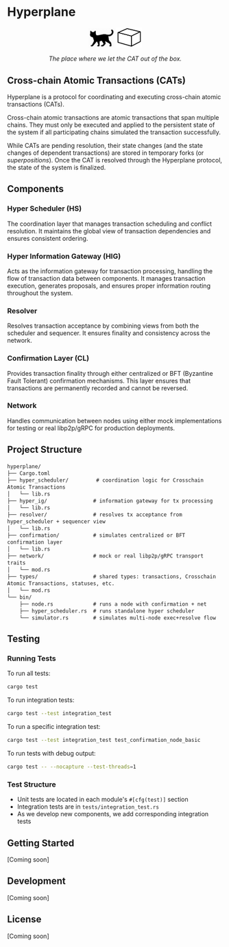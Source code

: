 # Hyperplane

<p align="center">
  <img src="documentation/cat.jpg" alt="A cat silhouette" width="60"/>
  <img src="documentation/box.jpg" alt="A box" width="60"/>
</p>

<p align="center">
  <em>The place where we let the CAT out of the box.</em>
</p>

## Cross-chain Atomic Transactions (CATs)

Hyperplane is a protocol for coordinating and executing cross-chain atomic transactions (CATs).

Cross-chain atomic transactions are atomic transactions that span multiple chains. They must only be executed and applied to the persistent state of the system if all participating chains simulated the transaction successfully.

While CATs are pending resolution, their state changes (and the state changes of dependent transactions) are stored in temporary forks (or *superpositions*). Once the CAT is resolved through the Hyperplane protocol, the state of the system is finalized.

## Components

### Hyper Scheduler (HS)
The coordination layer that manages transaction scheduling and conflict resolution. It maintains the global view of transaction dependencies and ensures consistent ordering.

### Hyper Information Gateway (HIG)
Acts as the information gateway for transaction processing, handling the flow of transaction data between components. It manages transaction execution, generates proposals, and ensures proper information routing throughout the system.

### Resolver
Resolves transaction acceptance by combining views from both the scheduler and sequencer. It ensures finality and consistency across the network.

### Confirmation Layer (CL)
Provides transaction finality through either centralized or BFT (Byzantine Fault Tolerant) confirmation mechanisms. This layer ensures that transactions are permanently recorded and cannot be reversed.

### Network
Handles communication between nodes using either mock implementations for testing or real libp2p/gRPC for production deployments.

## Project Structure
```
hyperplane/
├── Cargo.toml
├── hyper_scheduler/         # coordination logic for Crosschain Atomic Transactions
│   └── lib.rs
├── hyper_ig/               # information gateway for tx processing
│   └── lib.rs
├── resolver/               # resolves tx acceptance from hyper_scheduler + sequencer view
│   └── lib.rs
├── confirmation/           # simulates centralized or BFT confirmation layer
│   └── lib.rs
├── network/                # mock or real libp2p/gRPC transport traits
│   └── mod.rs
├── types/                  # shared types: transactions, Crosschain Atomic Transactions, statuses, etc.
│   └── mod.rs
└── bin/
    ├── node.rs             # runs a node with confirmation + net
    ├── hyper_scheduler.rs  # runs standalone hyper scheduler
    └── simulator.rs        # simulates multi-node exec+resolve flow
```

## Testing

### Running Tests

To run all tests:
```bash
cargo test
```

To run integration tests:
```bash
cargo test --test integration_test
```

To run a specific integration test:
```bash
cargo test --test integration_test test_confirmation_node_basic
```

To run tests with debug output:
```bash
cargo test -- --nocapture --test-threads=1
```

### Test Structure

- Unit tests are located in each module's `#[cfg(test)]` section
- Integration tests are in `tests/integration_test.rs`
- As we develop new components, we add corresponding integration tests

## Getting Started

[Coming soon]

## Development

[Coming soon]

## License

[Coming soon]